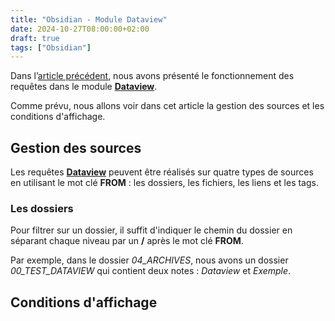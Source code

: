 ```yaml
---
title: "Obsidian - Module Dataview"
date: 2024-10-27T08:00:00+02:00
draft: true
tags: ["Obsidian"]
---
```

Dans l’[article précédent](/posts/obsidian-module-dataview), nous avons présenté le fonctionnement des requêtes dans le module <a target="_blank" href="https://github.com/blacksmithgu/obsidian-dataview"> **Dataview**</a>.

Comme prévu, nous allons voir dans cet article la gestion des sources et les conditions d'affichage.

## Gestion des sources
Les requêtes <a target="_blank" href="https://github.com/blacksmithgu/obsidian-dataview"> **Dataview**</a> peuvent être réalisés sur quatre types de sources en utilisant le mot clé **FROM** : les dossiers, les fichiers, les liens et les tags.

### Les dossiers
Pour filtrer sur un dossier, il suffit d'indiquer le chemin du dossier en séparant chaque niveau par un **/** après le mot clé **FROM**.

Par exemple, dans le dossier *04_ARCHIVES*, nous avons un dossier *00_TEST_DATAVIEW* qui contient deux notes : *Dataview* et *Exemple*.






## Conditions d'affichage 